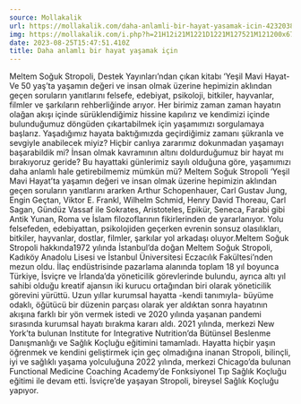 ```yaml
---
source: Mollakalik
url: https://mollakalik.com/daha-anlamli-bir-hayat-yasamak-icin-42320383/
img: https://mollakalik.com/i.php?h=21H12i21M1221D1221M127521M121200x67521M1264e850fc4e3fe11dd09763ee.jpg&c=Destek%20Yay%C4%B1nlar%C4%B1
date: 2023-08-25T15:47:51.410Z
title: Daha anlamlı bir hayat yaşamak için
---
```

Meltem Soğuk Stropoli, Destek Yayınları’ndan çıkan kitabı ‘Yeşil Mavi Hayat-Ve 50 yaş’ta yaşamın değeri ve insan olmak üzerine hepimizin aklından geçen soruların yanıtlarını felsefe, edebiyat, psikoloji, bitkiler, hayvanlar, filmler ve şarkıların rehberliğinde arıyor. Her birimiz zaman zaman hayatın olağan akışı içinde sürüklendiğimiz hissine kapılırız ve kendimizi içinde bulunduğumuz döngüden çıkartabilmek için yaşamımızı sorgulamaya başlarız. Yaşadığımız hayata baktığımızda geçirdiğimiz zamanı şükranla ve sevgiyle anabilecek miyiz? Hiçbir canlıya zararımız dokunmadan yaşamayı başarabildik mi? İnsan olmak kavramının altını doldurduğumuz bir hayat mı bırakıyoruz geride? Bu hayattaki günlerimiz sayılı olduğuna göre, yaşamımızı daha anlamlı hale getirebilmemiz mümkün mü? Meltem Soğuk Stropoli ‘Yeşil Mavi Hayat’ta yaşamın değeri ve insan olmak üzerine hepimizin aklından geçen soruların yanıtlarını ararken Arthur Schopenhauer, Carl Gustav Jung, Engin Geçtan, Viktor E. Frankl, Wilhelm Schmid, Henry David Thoreau, Carl Sagan, Gündüz Vassaf ile Sokrates, Aristoteles, Epikür, Seneca, Farabi gibi Antik Yunan, Roma ve İslam filozoflarının fikirlerinden de yararlanıyor. Yolu felsefeden, edebiyattan, psikolojiden geçerken evrenin sonsuz olasılıkları, bitkiler, hayvanlar, dostlar, filmler, şarkılar yol arkadaşı oluyor.Meltem Soğuk Stropoli hakkında1972 yılında İstanbul’da doğan Meltem Soğuk Stropoli, Kadıköy Anadolu Lisesi ve İstanbul Üniversitesi Eczacılık Fakültesi’nden mezun oldu. İlaç endüstrisinde pazarlama alanında toplam 18 yıl boyunca Türkiye, İsviçre ve İrlanda’da yöneticilik görevlerinde bulundu, ayrıca altı yıl sahibi olduğu kreatif ajansın iki kurucu ortağından biri olarak yöneticilik görevini yürüttü. Uzun yıllar kurumsal hayatta -kendi tanımıyla- büyüme odaklı, öğütücü bir düzenin parçası olarak yer aldıktan sonra hayatının akışına farklı bir yön vermek istedi ve 2020 yılında yaşanan pandemi sırasında kurumsal hayatı bırakma kararı aldı. 2021 yılında, merkezi New York’ta bulunan Institute for Integrative Nutrition’da Bütünsel Beslenme Danışmanlığı ve Sağlık Koçluğu eğitimini tamamladı. Hayatta hiçbir yaşın öğrenmek ve kendini geliştirmek için geç olmadığına inanan Stropoli, bilinçli, iyi ve sağlıklı yaşama yolculuğuna 2022 yılında, merkezi Chicago’da bulunan Functional Medicine Coaching Academy’de Fonksiyonel Tıp Sağlık Koçluğu eğitimi ile devam etti. İsviçre’de yaşayan Stropoli, bireysel Sağlık Koçluğu yapıyor.
